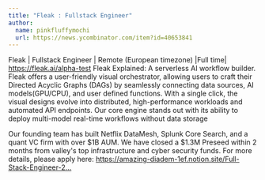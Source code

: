 ```yaml
---
title: "Fleak : Fullstack Engineer"
author:
  name: pinkfluffymochi
  url: https://news.ycombinator.com/item?id=40653841
---
```

Fleak | Fullstack Engineer | Remote (European timezone) |Full time| <a href="https:&#x2F;&#x2F;fleak.ai&#x2F;alpha-test" rel="nofollow">https:&#x2F;&#x2F;fleak.ai&#x2F;alpha-test</a>
Fleak Explained: A serverless AI workflow builder. Fleak offers a user-friendly visual orchestrator, allowing users to craft their Directed Acyclic Graphs (DAGs) by seamlessly connecting data sources, AI models(GPU&#x2F;CPU), and user defined functions. With a single click, the visual designs evolve into distributed, high-performance workloads and automated API endpoints. Our core engine stands out with its ability to deploy multi-model real-time workflows without data storage

Our founding team has built Netflix DataMesh, Splunk Core Search, and a quant VC firm with over $1B AUM. We have closed a $1.3M Preseed within 2 months from valley&#x27;s top infrastructure and cyber security funds. For more details, please apply here: <a href="https:&#x2F;&#x2F;amazing-diadem-1ef.notion.site&#x2F;Full-Stack-Engineer-23754259585846e59d0f2c6f36afa92c" rel="nofollow">https:&#x2F;&#x2F;amazing-diadem-1ef.notion.site&#x2F;Full-Stack-Engineer-2...</a>
